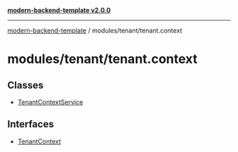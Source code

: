 [**modern-backend-template v2.0.0**](../../../README.md)

***

[modern-backend-template](../../../modules.md) / modules/tenant/tenant.context

# modules/tenant/tenant.context

## Classes

- [TenantContextService](classes/TenantContextService.md)

## Interfaces

- [TenantContext](interfaces/TenantContext.md)
